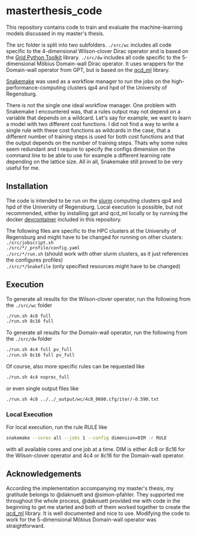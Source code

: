 # masterthesis_code

This repository contains code to train and evaluate the machine-learning models discussed in my master's thesis.

The src folder is split into two subfolders. `./src/wc` includes all code specific to the 4-dimensional Wilson-clover Dirac operator and is based on the [Grid Python Toolkit](https://github.com/lehner/gpt) library. `./src/dw` includes all code specific to the 5-dimensional Möbius Domain-wall Dirac operator. It uses wrappers for the Domain-wall operator from GPT, but is based on the [qcd_ml](https://github.com/daknuett/qcd_ml) library.

[Snakemake](https://snakemake.readthedocs.io/en/stable/) was used as a workflow manager to run the jobs on the high-performance-computing clusters qp4 and hpd of the University of Regensburg.

There is not the single one ideal workflow manager. One problem with Snakemake I encountered was, that a rules output may not depend on a variable that depends on a wildcard. Let's say for example, we want to learn a model with two different cost functions. I did not find a way to write a single rule with these cost functions as wildcards in the case, that a different number of training steps is used for both cost functions and that the output depends on the number of training steps. Thats why some rules seem redundant and I require to specify the configs dimension on the command line to be able to use for example a different learning rate depending on the lattice size. All in all, Snakemake still proved to be very useful for me.

## Installation

The code is intended to be run on the [slurm](https://slurm.schedmd.com/documentation.html) computing clusters qp4 and hpd of the University of Regensburg. Local execution is possible, but not recommended, either by installing gpt and qcd_ml locally or by running the docker [devcontainer](https://containers.dev/) included in this repository.

The following files are specific to the HPC clusters at the University of Regensburg and might have to be changed for running on other clusters:\
`./src/jobscript.sh`\
`./src/*/_profile/config.yaml`\
`./src/*/run.sh` (should work with other slurm clusters, as it just references the configures profiles)\
`./src/*/Snakefile` (only specified resources might have to be changed)

## Execution

To generate all results for the Wilson-clover operator, run the following from the `./src/wc` folder

```bash
./run.sh 4c8 full
./run.sh 8c16 full
```

To generate all results for the Domain-wall operator, run the following from the `./src/dw` folder
```bash
./run.sh 4c4 full pv_full
./run.sh 8c16 full pv_full
```

Of course, also more specific rules can be requested like
```bash
./run.sh 4c4 noprec_full
```
or even single output files like
```bash
./run.sh 4c8 ../../_output/wc/4c8_0600.cfg/iter/-0.590.txt
```

### Local Execution

For local execution, run the rule RULE like
```bash
snakemake --cores all --jobs 1 --config dimension=DIM -r RULE
```
with all available cores and one job at a time. DIM is either 4c8 or 8c16 for the Wilson-clover operator and 4c4 or 8c16 for the Domain-wall operator.

## Acknowledgements

According the implementation accompanying my master's thesis, my gratitude belongs to @daknuett and @simon-pfahler. They supported me throughout the whole process, @daknuett provided me with code in the beginning to get me started and both of them worked together to create the [qcd_ml](https://github.com/daknuett/qcd_ml) library. It is well documented and nice to use. Modifying the code to work for the 5-dimensional Möbius Domain-wall operator was straightforward.
